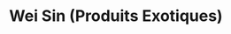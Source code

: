 ---
title: "Wei Sin (Produits Exotiques)"
url: /montpellier/wei-sin-produits-exotiques/
shop: commodité
---